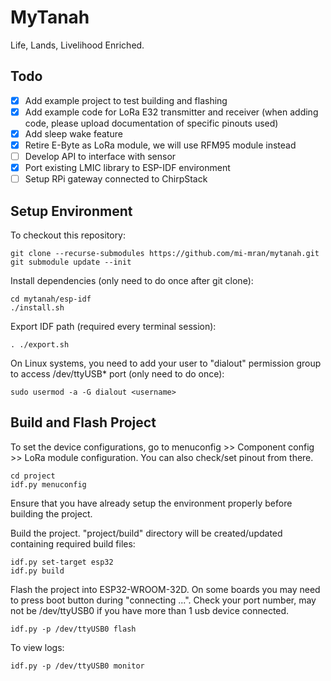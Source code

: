 # MyTanah

Life, Lands, Livelihood Enriched.

## Todo

- [x] Add example project to test building and flashing
- [x] Add example code for LoRa E32 transmitter and receiver (when adding code, please upload documentation of specific pinouts used)
- [x] Add sleep wake feature
- [x] Retire E-Byte as LoRa module, we will use RFM95 module instead
- [ ] Develop API to interface with sensor
- [x] Port existing LMIC library to ESP-IDF environment
- [ ] Setup RPi gateway connected to ChirpStack

## Setup Environment

To checkout this repository:

	git clone --recurse-submodules https://github.com/mi-mran/mytanah.git
	git submodule update --init
	
Install dependencies (only need to do once after git clone):

	cd mytanah/esp-idf
	./install.sh
	
Export IDF path (required every terminal session):

	. ./export.sh
	
On Linux systems, you need to add your user to "dialout" permission group to access /dev/ttyUSB* port (only need to do once):

	sudo usermod -a -G dialout <username>
	
## Build and Flash Project

To set the device configurations, go to menuconfig >> Component config >> LoRa module configuration.
You can also check/set pinout from there.
	
	cd project
	idf.py menuconfig

Ensure that you have already setup the environment properly before building the project.

Build the project. "project/build" directory will be created/updated containing required build files:

	idf.py set-target esp32
	idf.py build
	
Flash the project into ESP32-WROOM-32D. On some boards you may need to press boot button during "connecting ...". Check your port number, may not be /dev/ttyUSB0 if you have more than 1 usb device connected.

	idf.py -p /dev/ttyUSB0 flash
	
To view logs:

	idf.py -p /dev/ttyUSB0 monitor
